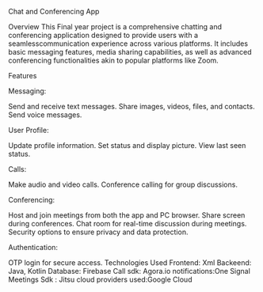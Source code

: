 

Chat and Conferencing  App

Overview
This Final year project is a comprehensive chatting and conferencing application designed to provide users with a seamlesscommunication experience across various platforms. It includes basic messaging features, media sharing capabilities, as well as advanced conferencing functionalities akin to popular platforms like Zoom.

Features

Messaging:

Send and receive text messages.
Share images, videos, files, and contacts.
Send voice messages.

User Profile:

Update profile information.
Set status and display picture.
View last seen status.

Calls:

Make audio and video calls.
Conference calling for group discussions.

Conferencing:

Host and join meetings from both the app and PC browser.
Share screen during conferences.
Chat room for real-time discussion during meetings.
Security options to ensure privacy and data protection.

Authentication:

OTP login for secure access.
Technologies Used
Frontend: Xml
Backeend: Java, Kotlin
Database: Firebase
Call sdk: Agora.io
notifications:One Signal
Meetings Sdk : Jitsu
cloud providers used:Google Cloud 

